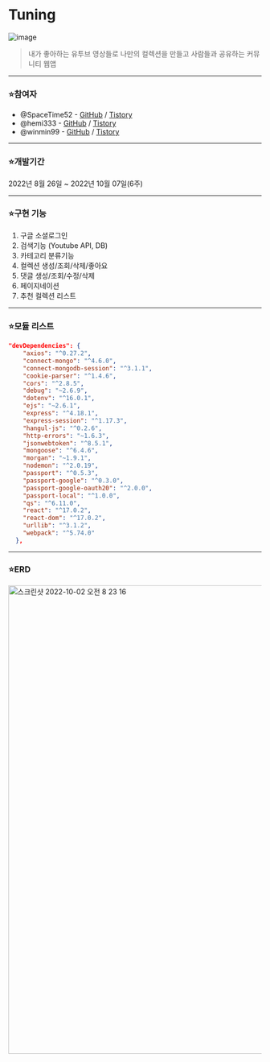 # **Tuning**

![image](https://s3.us-west-2.amazonaws.com/secure.notion-static.com/557bf998-5fe7-4fdc-bc2e-2c5d02bba8b3/tuning-logo-160.png?X-Amz-Algorithm=AWS4-HMAC-SHA256&X-Amz-Content-Sha256=UNSIGNED-PAYLOAD&X-Amz-Credential=AKIAT73L2G45EIPT3X45%2F20221002%2Fus-west-2%2Fs3%2Faws4_request&X-Amz-Date=20221002T134348Z&X-Amz-Expires=86400&X-Amz-Signature=c63fbc590767bc2ca854534774040bac988aa7f9f4d1549e05a32241e0b414c2&X-Amz-SignedHeaders=host&response-content-disposition=filename%20%3D%22tuning-logo-160.png%22&x-id=GetObject)

> 내가 좋아하는 유투브 영상들로 나만의 컬렉션을 만들고 사람들과 공유하는 커뮤니티 웹앱

---

### **⭐️참여자**

- @SpaceTime52 - [GitHub](https://github.com/SpaceTime52) / [Tistory]()
- @hemi333 - [GitHub](https://github.com/hemi333) / [Tistory](https://bo-hyemi-an.tistory.com/)
- @winmin99 - [GitHub](https://github.com/winmin99) / [Tistory]()

---

### **⭐️개발기간**

2022년 8월 26일 ~ 2022년 10월 07일(6주)

---


### **⭐️구현 기능**

1. 구글 소셜로그인
2. 검색기능 (Youtube API, DB)
3. 카테고리 분류기능
4. 컬렉션 생성/조회/삭제/좋아요
5. 댓글 생성/조회/수정/삭제
6. 페이지네이션
7. 추천 컬렉션 리스트 

---

### **⭐️모듈 리스트**

```json
"devDependencies": {
    "axios": "^0.27.2",
    "connect-mongo": "^4.6.0",
    "connect-mongodb-session": "^3.1.1",
    "cookie-parser": "^1.4.6",
    "cors": "^2.8.5",
    "debug": "~2.6.9",
    "dotenv": "^16.0.1",
    "ejs": "~2.6.1",
    "express": "^4.18.1",
    "express-session": "^1.17.3",
    "hangul-js": "^0.2.6",
    "http-errors": "~1.6.3",
    "jsonwebtoken": "^8.5.1",
    "mongoose": "^6.4.6",
    "morgan": "~1.9.1",
    "nodemon": "^2.0.19",
    "passport": "^0.5.3",
    "passport-google": "^0.3.0",
    "passport-google-oauth20": "^2.0.0",
    "passport-local": "^1.0.0",
    "qs": "^6.11.0",
    "react": "^17.0.2",
    "react-dom": "^17.0.2",
    "urllib": "^3.1.2",
    "webpack": "^5.74.0"
  },
```

---

### **⭐️ERD**
<img width="931" alt="스크린샷 2022-10-02 오전 8 23 16" src="https://user-images.githubusercontent.com/71807433/193512924-e8d7a7a3-da8c-4d3e-a217-517377579aca.png">


